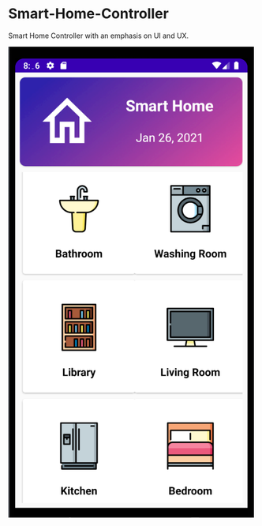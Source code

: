 # Smart-Home-Controller
Smart Home Controller with an emphasis on UI and UX. 

![Screenshot](demoimage.png)